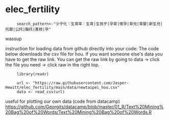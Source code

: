 # elec_fertility

         search_pattern<-"少子化｜生育率｜生育|生孩子|孕育|懷孕|育兒|育嬰|新生兒|托嬰|公托|臨托|產檢|孕"
 
wassup

instruction for loading data from github directly into your code:
The code below downloads the csv file for hou. If you want someone else's data you have to get the raw link. 
You can get the raw link by going to data -> click the file you need -> click raw in the right top. 

         library(readr)

         url <- "https://raw.githubusercontent.com/Jasper-Hewitt/elec_fertility/main/data/newtaipei_hou.csv"
         data <- read_csv(url)

useful for plotting our own data (code from datacamp) https://github.com/Georgits/datacamp/blob/master/01_R/Text%20Mining%20Bag%20of%20Words/Text%20Mining%20Bag%20of%20Words.R





